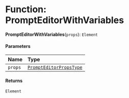 # Function: PromptEditorWithVariables

**PromptEditorWithVariables**(`props`): `Element`

#### Parameters

| Name | Type |
| :------ | :------ |
| `props` | [`PromptEditorPropsType`](/en/auto-docs/form-materials/interfaces/PromptEditorPropsType.md) |

#### Returns

`Element`

